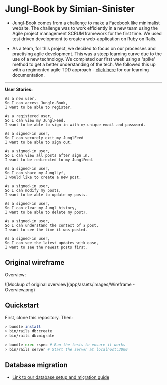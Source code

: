 # Jungl-Book by Simian-Sinister

* Jungl-Book comes from a challenge to make a Facebook like  minimalist website. The challenge was to work efficiently in a new team using the Agile project management SCRUM framework for the first time. We used test driven development to create a web-application on Ruby on Rails.    

* As a team, for this project, we decided to focus on our processes and practising agile development. This was a steep learning curve due to the use of a new technology. We completed our first week using a 'spike' method to get a better understanding of the tech. We followed this up with a regimented agile TDD approach - [click here](https://github.com/simian-sinister/Acebook-Simian-Sinister/wiki) for our learning documentation.

-----
**User Stories:**

```
As a new user,
So I can access Jungle-Book,
I want to be able to register.
```

```
As a registered user,
So I can view my JunglFeed,
I want to be able to sign in with my unique email and password.
```

```
As a signed-in user,
So I can securely exit my JunglFeed,
I want to be able to sign out.
```

```
As a signed-in user,
So I can view all posts after sign in,
I want to be redirected to my JunglFeed.
```

```
As a signed-in user,
So I can share my JunglLyf,
I would like to create a new post.
```

```
As a signed-in user,
So I can modify my posts,
I want to be able to update my posts.
```

```
As a signed-in user,
So I can clear my Jungl history,
I want to be able to delete my posts.
```

```
As a signed-in user,
So I can understand the context of a post,
I want to see the time it was posted.
```

```
As a signed-in user,
So I can see the latest updates with ease,
I want to see the newest posts first.
```

## Original wireframe

Overview:

![Mockup of original overview](app/assets/images/Wireframe - Overview.png)

## Quickstart

First, clone this repository. Then:

```bash
> bundle install
> bin/rails db:create
> bin/rails db:migrate

> bundle exec rspec # Run the tests to ensure it works
> bin/rails server # Start the server at localhost:3000
```

## Database migration

- [Link to our database setup and migration guide](https://github.com/simian-sinister/Acebook-Simian-Sinister/blob/master/db/schema.rb)
